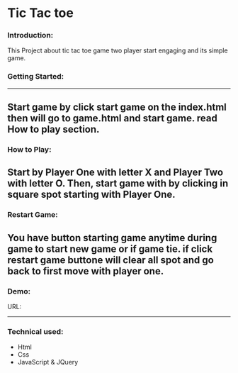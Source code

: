 # Tic Tac toe


### Introduction:

This Project about tic tac toe game two player start engaging and its simple game.

### Getting Started:
---
Start game by click start game on the index.html then will go to game.html and start game. read How to play section.
---
### How to Play:

Start by Player One with letter X and Player Two with letter O.
Then, start game with by clicking in square spot starting with Player One.
---
### Restart Game:

You have button starting game anytime during game to start new game or if game tie. if click restart game buttone will clear all spot and go back to first move with player one.
---
### Demo:
URL: 

---
### Technical used:

- Html
- Css 
- JavaScript & JQuery